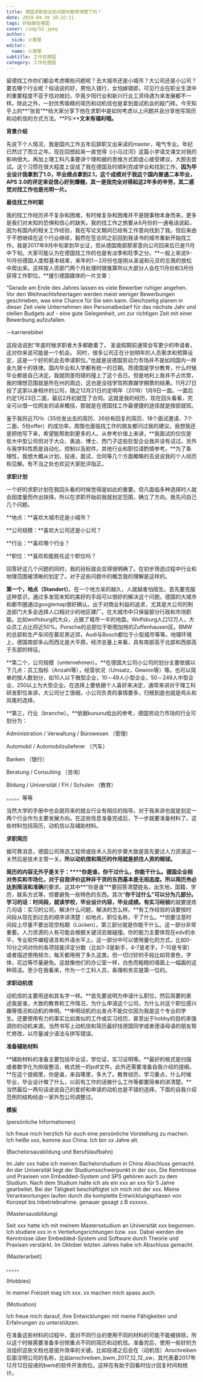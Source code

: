 ```yaml
---
title: 德国求职前这些问题你都想清楚了吗？
date: 2019-04-30 10:32:11
tags: 好姑娘在德国
cover: /img/52.jpeg
author: 
  nick: 小慧慧
editor:
  name: 小慧慧
subtitle: 工作在德国
category: 工作在德国
---
```

留德找工作你们都会考虑哪些问题呢？去大城市还是小城市？大公司还是小公司？要去哪个行业呢？俗话说的好，男怕入错行，女怕嫁错郎，可见行业在职业生涯中的重要程度不亚于找对媳妇，毕竟夕阳行业和新兴行业工资待遇为来发展都不一样。除此之外，一封优秀吸睛的简历和动机信也是拿到面试机会的敲门砖。今天知乎上的**“张哲”**给大家分享下他在求职中是如何考虑以上问题并且分享他写简历和动机信的方式方法。**PS:****文末有福利哦。**


  

**背景介绍**

先说下个人情况，我是国内工作五年后辞职又出来读的master，电气专业。年纪已然过了而立之年。现在回想起来一直觉得《小马过河》这篇小学语文课文对我的影响很大。再加上理工科凡事要讲个理和据的思维方式即虚心接受建议，大胆去尝试。这个习惯在很大程度上促成了我在德国及时顺利完成学业和找到工作。**因为毕业设计我拿到了1.0，毕业绩点拿到2.1，这个成绩对于我这个国内普通二本毕业，APS 3.0的评定来说信心好到爆棚，其一是我完全对得起这2年多的辛劳，其二感觉对找工作也是光明一片。**

  

**最佳找工作时期**

我的找工作经历并不复杂和困难，有时候复杂和困难并不是随事物本身而来，更多是我们对未知的恐惧和信心的缺失。我的找工作之旅要从6月份的一通电话说起，因为有国内的相关工作经验，我在写论文期间已经有工作意向找到了我。但后来由于不想继续在这个行业继续，毅然在签合同之前回到我读书的城市重新开始找工作。我是2017年9月中旬拿到毕业证，但从德国南部那家意向公司回来后已是11月中下旬。大家可能认为在德国找工作的也是有淡季和旺季之分。**一般上来说9-10月份德国人度假基本结束，来年的1－2月份也是刚从圣诞和元旦的忘我的放松中爬出来。这样按人资部门两个月处理时限推算所以大部分人会在11月份和3月份获得工作职位。**援引德国媒体的一片文章：

  

“Gerade am Ende des Jahres lassen es viele Bewerber ruhiger angehen. Vor den Weihnachtsfeiertagen werden meist weniger Bewerbungen geschrieben, was eine Chance für Sie sein kann. Gleichzeitig planen in dieser Zeit viele Unternehmen den Personalbedarf für das nächste Jahr und stellen Budgets auf - eine gute Gelegenheit, um zur richtigen Zeit mit einer Bewerbung aufzufallen. 

－karrierebibel

  

这段话说到“年底时候求职者大多都歇着了。 圣诞假期前通常会写更少的申请者，这对你来说可能是一个机会。 同时，很多公司正在计划明年的人员需求和预算设定，这是一个好的机会去申请职位。”也就是说德国劳动力市场并不是如同国内一样金九银十的铁律。国内毕业和入学都有统一的日期。而德国是学分教育，什么时候毕业都是自己决定。我就阴差阳错的撞上了这个吉日。但是地利上我并不占优势，我的理想范围就是所在州的周边，这也是没钱学驾照靠蹭学期票的结果。11月27日投了这家以身相许的公司，随之12月21日约定明年（2018）1月9日一面。一面后约定1月23日二面，最后2月初就签了合同。这就是我的经历，现在回头看看，完全可以借一位网友的话来概括，那就是在德国找工作最便捷的途径就是按部就班。

  
鉴于我将近70％（35份发出去的简历、26份有回复的简历、18个面试邀请、7个二面、5份offer）的成功率，周围也面临找工作的朋友都问过我的建议。我想我还是把他写下来，希望能帮助到更多的人。从参考价值上来讲，**我面试的仅仅是些大中型公司但对于大众、奥迪、博士、西门子这些巨型企业我并没有试过。另外与我学科性质是自动化、控制以及软件。其他行业和职位请酌情参考。**为了条理性，我想大概从计划，投递，面试，合同等几个方面概略的去说说我的个人经历和见解。有不当之处也欢迎大家批评指正。


**求职计划**

一个好的求职计划在我回头看的时候觉得是如此的重要。但凡面临多种选择时人就会因度量而作出抉择。所以在求职开始前我就划定范围，确立了方向。我先问自己几个问题。

  

**地点：**喜欢大城市还是小城市？

**公司规模：**喜欢大公司还是小公司？

**行业：**喜欢哪个行业？

**职位：**喜欢和能胜任这个职位吗？

  

回答好这几个问题的同时，我的目标就会显得很明确了。在初步筛选过程中行业和地理范围被清晰的划定了。对于这些问题中的概念我的理解是这样的。
  

**第一个，地点（Standort）**。在一个地方呆的越久，人就越害怕陌生。首先要克服这种意识，通过多发现未知的美好的手段可以很好的解决这个问题。德国的大城市和都市圈通过googlemap很好确认。出于对商业利益的追求，尤其是大公司的制造部门大多会选择人口相对少的地区建厂。在大城市中只保留部分行政和市场职能。比如wolfsburg的大众，占据了城市一半的地盘。Wolfsburg人口12万人，大众员工占比将近50%。Porsche的总部位于斯图加特的Zuffenhausen区。BMW的总部和生产车间在慕尼黑近郊，Audi与Bosch都位于小型城市等等。地理环境上，德国南部多山而西北是大平原。经济总量上来看，具有南部高于北部和西部高于东部的特征。


**第二个，公司规模（unternehmen）。**在德国大公司小公司的划分主要依据以下几点：员工指标（Anzahl等），经营状况（Umsatz，Gewinn等）等。也可以简单的按人数划分，如10人以下微型企业，10－49人小型企业，50－249人中型企业，250以上为大型企业。在选择上要依据个人喜好来决定，通常来讲对于理工科研发职位来讲，大公司分工很细，小公司负责的事情要多，归根到底也就是鸡头和凤尾的选择。


**第三，行业（branche）。**依据kununu给出的参考，德国劳动力市场的行业可划分为：

  

Administration / Verwaltung / Bürowesen （管理）

Automobil / Automobilzulieferer （汽车）

Banken （银行）

Beratung / Consulting （咨询）  

Bildung / Universität / FH / Schulen （教育）

。。。。。等等


当然大学的手册中也会就将来的就业行业有相应的指导。对于我来讲也就是划定一两个行业作为主要发展方向。在这些信息准备完成后，下一步就要准备材料了。这些材料包括简历，动机信以及辅助材料。

  
**求职简历**

  

据可靠消息，德国公司筛选工程师或技术人员的步骤大致是首先要过人力资源这一关然后是技术主管一关。**所以动机信和简历的作用就是抓住人资的眼球。**


**简历的内容无外乎是关于：****你是谁，你干过什么，你能干什么。**德国企业相对务实和市场化，对于自我评价这种非干货的东西基本是无视态度。所以简历务必达到**简洁和准确**的要求。这其中**“你是谁”**要回答清楚姓名，出生地，国籍，学历，联系方式等，但要避免一些特色的东西。其次“**你干过什么”**可以分为几部分。**学习的话**：时间段，就读学校，毕业设计内容，毕业成绩。有**实习经验**的就要提炼几句话：实习的公司，解决什么问题，解决的怎么样。**有工作经验的话要按时间段从现在到过去的顺序讲清楚：如地点，职位名称，干了什么。**但要注意时间段上尽量不要出现空档期（Lücken）。第三部分就是你能干什么。这一部分非常重要。人力资源的人有可能会根据关键词去做碰撞。你的能力主要体现在edv的水平，专业软件编程语言和外语水平上。这一部分中可以使用量化的方式，比如0-10分之间对你的各项技能评定分数（比如1-3是新手，4-7是老手，7-10是专家）或者描述使用频次，每天都用用了多久这类。但一切讨好的手段比如背景色，字体，花边等尽量避免。这就像他们的办公室一样，白色而粗糙的墙面上一幅画的这种简洁。至少在我看来，作为一个工科人员，条理和务实是第一位的。


**求职动机信**


动机信的主要用途和其名字一样。**首先要说明为申请什么职位，然后简要的表述我是谁，大致的教育和工作情况，为什么申请这个公司，为什么对这个职位感兴趣等情况和动机的申明。**申明动机的出发点不能仅仅因为我是这个专业的学生。还要使用有力的事实比如类似的工作或实习经历，甚至出于hobby的目的来强调你的动机来源。当然书写上动机信和简历最好找德国同学或者德语母语的朋友帮忙修改，以尽量减少语法与拼写错误。



**准备辅助材料**

  

**辅助材料的准备主要包括毕业证，学位证，实习证明等。**最好的格式是扫描或者数字化为排版整洁，格式统一的pdf文件。此外还需要准备自我介绍的提纲。**在这个提纲里，你是谁，来自哪里，多大了。教育经历，学习重点，什么时候毕业，毕业设计做了什么，以前有工作的话做什么工作等都要简单的讲清楚。**当然最后一两句话说说自己的爱好和申请的动机也是不错的选择。下面的自我介绍范例的结构经由一家外包公司调整过。



**模板**

  
(persönliche Informationen)

Ich freue mich herzlich für euch eine persönliche Vorstellung zu machen. Ich heiße xxx, komme aus China. Ich bin xx Jahre alt.

(Bachelorsausbildung und Berufslaufbahn)

Im Jahr xxx habe ich meinen Bachelorstudium in China Abschluss gemacht. An der Universität liegt der Studiumsschwerpunkt in der xxx, Die Kenntnisse und Praxisen von Embedded-System und SPS gehören auch zu dem Studium. Nach dem Studium hatte ich als ein xxx an xxx für 5 Jahre gearbeitet. Bei der Tätigkeit beschäftigtet ich mich mit der xxx. Meine Verantwortungen laufen durch die komplette Entwicklungsphasen von Konzept bis Inbetriebnahme. genauer gesagt z.B xxxxxx.

(Mastersausbildung)

Seit xxx hatte ich mit meinem Mastersstudium an Universität xxx begonnen. Ich studiere xxx in n Vertiefungsrichtungen bzw. xxx. Dabei werden die Kenntnisse über Embedded-System und Software durch Theorie und Praxisen verstärkt. Im Oktober letzten Jahres habe ich Abschluss gemacht.

(Masterarbeit)

。。。。。

(Hobbies)

In meiner Freizeit mag ich xxx. xx machen mich spass auch.

(Motivation)

Ich freue mich darauf, ihre Entwicklungen mit meine Fähigkeiten und Erfahrungen zu unterstützen.

  

在准备这些材料的过程中，面对不同行业的使用不同的材料的可能不能被排除。所以这个时候需要准备多份侧重点不同的简历和动机信。准备完后，使用一些好的方法组织这些文档也是提升效率的关键。比如投递之后会在（动机信）Anschreiben后面注明公司的名称，比如anschreiben\_bwm\_2017\_12\_12\_sw，其代表着2017年12月12日投递的bwm的软件开发岗位。这样在有助于回看时估计回复时间和统计。